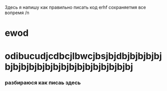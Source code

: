 Здесь я напишу как правильно писать код
erhf
сохраняетмя все вопремя /n
<h1>ewod<h1>
odibucudjcdbcjlbwcjbsjbjdbjbjbjbjbjbjbjbjbjbjbjbjbjbjbjbjbjbjbjbjbj
<h3>разбираюся как писаь здесь <h3>

